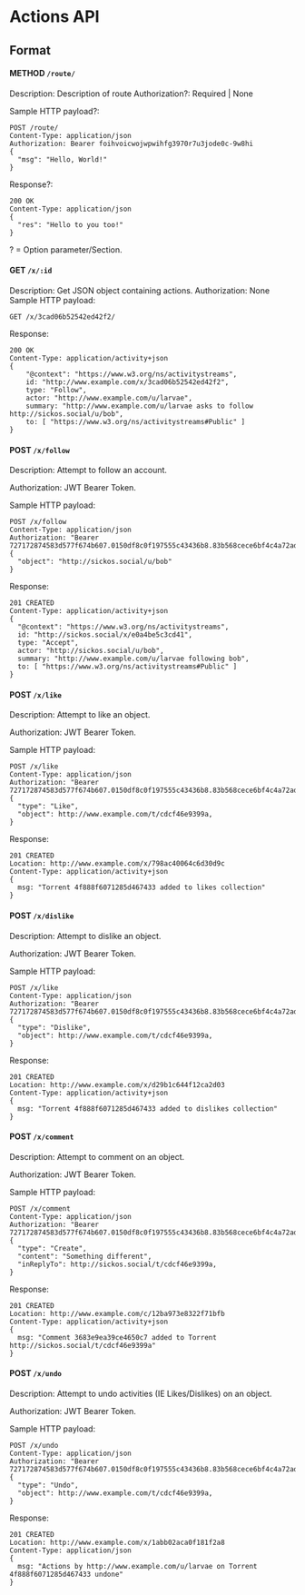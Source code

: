# Actions API

## Format

#### METHOD `/route/`

Description: Description of route Authorization?: Required | None

Sample HTTP payload?:

```
POST /route/
Content-Type: application/json
Authorization: Bearer foihvoicwojwpwihfg3970r7u3jode0c-9w8hi 
{
  "msg": "Hello, World!"
}
```

Response?:

```
200 OK
Content-Type: application/json
{
  "res": "Hello to you too!"
}
```

? = Option parameter/Section.

#### GET `/x/:id`

Description: Get JSON object containing actions. Authorization: None Sample HTTP
payload:

```
GET /x/3cad06b52542ed42f2/
```

Response:

```
200 OK
Content-Type: application/activity+json
{
    "@context": "https://www.w3.org/ns/activitystreams",
    id: "http://www.example.com/x/3cad06b52542ed42f2",
    type: "Follow",
    actor: "http://www.example.com/u/larvae",
    summary: "http://www.example.com/u/larvae asks to follow http://sickos.social/u/bob",
    to: [ "https://www.w3.org/ns/activitystreams#Public" ]
}
```

#### POST `/x/follow`

Description: Attempt to follow an account.

Authorization: JWT Bearer Token.

Sample HTTP payload:

```
POST /x/follow
Content-Type: application/json
Authorization: "Bearer 727172874583d577f674b607.0150df8c0f197555c43436b8.83b568cece6bf4c4a72ad529"
{
  "object": "http://sickos.social/u/bob"
}
```

Response:

```
201 CREATED
Content-Type: application/activity+json
{
  "@context": "https://www.w3.org/ns/activitystreams",
  id: "http://sickos.social/x/e0a4be5c3cd41",
  type: "Accept",
  actor: "http://sickos.social/u/bob",
  summary: "http://www.example.com/u/larvae following bob",
  to: [ "https://www.w3.org/ns/activitystreams#Public" ]
}
```

#### POST `/x/like`

Description: Attempt to like an object.

Authorization: JWT Bearer Token.

Sample HTTP payload:

```
POST /x/like
Content-Type: application/json
Authorization: "Bearer 727172874583d577f674b607.0150df8c0f197555c43436b8.83b568cece6bf4c4a72ad529"
{
  "type": "Like",
  "object": http://www.example.com/t/cdcf46e9399a,
}
```

Response:

```
201 CREATED
Location: http://www.example.com/x/798ac40064c6d30d9c
Content-Type: application/activity+json
{
  msg: "Torrent 4f888f6071285d467433 added to likes collection"
}
```

#### POST `/x/dislike`

Description: Attempt to dislike an object.

Authorization: JWT Bearer Token.

Sample HTTP payload:

```
POST /x/like
Content-Type: application/json
Authorization: "Bearer 727172874583d577f674b607.0150df8c0f197555c43436b8.83b568cece6bf4c4a72ad529"
{
  "type": "Dislike",
  "object": http://www.example.com/t/cdcf46e9399a,
}
```

Response:

```
201 CREATED
Location: http://www.example.com/x/d29b1c644f12ca2d03
Content-Type: application/activity+json
{
  msg: "Torrent 4f888f6071285d467433 added to dislikes collection"
}
```

#### POST `/x/comment`

Description: Attempt to comment on an object.

Authorization: JWT Bearer Token.

Sample HTTP payload:

```
POST /x/comment
Content-Type: application/json
Authorization: "Bearer 727172874583d577f674b607.0150df8c0f197555c43436b8.83b568cece6bf4c4a72ad529"
{
  "type": "Create",
  "content": "Something different",
  "inReplyTo": http://sickos.social/t/cdcf46e9399a,
}
```

Response:

```
201 CREATED
Location: http://www.example.com/c/12ba973e8322f71bfb
Content-Type: application/activity+json
{
  msg: "Comment 3683e9ea39ce4650c7 added to Torrent http://sickos.social/t/cdcf46e9399a"
}
```

#### POST `/x/undo`

Description: Attempt to undo activities (IE Likes/Dislikes) on an object.

Authorization: JWT Bearer Token.

Sample HTTP payload:

```
POST /x/undo
Content-Type: application/json
Authorization: "Bearer 727172874583d577f674b607.0150df8c0f197555c43436b8.83b568cece6bf4c4a72ad529"
{
  "type": "Undo",
  "object": http://www.example.com/t/cdcf46e9399a,
}
```

Response:

```
201 CREATED
Location: http://www.example.com/x/1abb02aca0f181f2a8
Content-Type: application/json
{
  msg: "Actions by http://www.example.com/u/larvae on Torrent 4f888f6071285d467433 undone"
}
```
